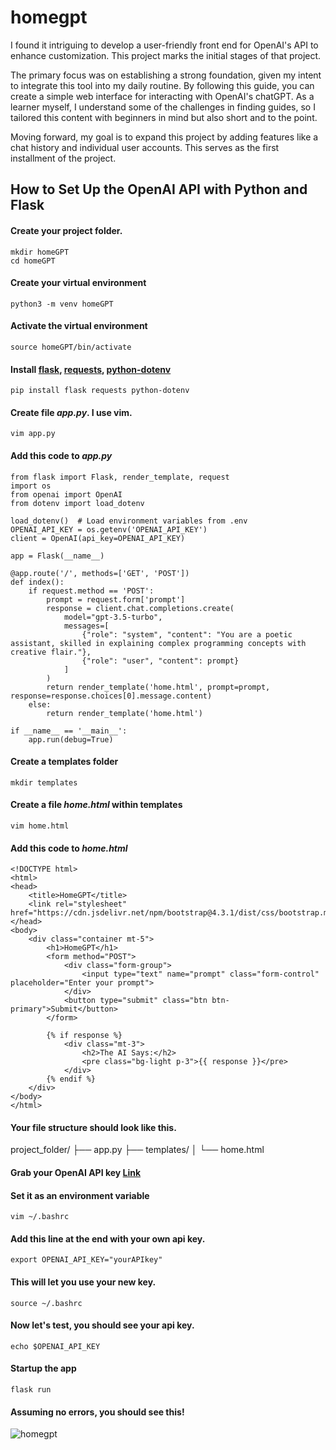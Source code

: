 # homegpt

I found it intriguing to develop a user-friendly front end for OpenAI's API to enhance customization. This project marks the initial stages of that project. 

The primary focus was on establishing a strong foundation, given my intent to integrate this tool into my daily routine. By following this guide, you can create a simple web interface for interacting with OpenAI's chatGPT. As a learner myself, I understand some of the challenges in finding guides, so I tailored this content with beginners in mind but also short and to the point.

Moving forward, my goal is to expand this project by adding features like a chat history and individual user accounts. This serves as the first installment of the project.

## How to Set Up the OpenAI API with Python and Flask

#### Create your project folder. 
```
mkdir homeGPT
cd homeGPT
```

#### Create your virtual environment
```
python3 -m venv homeGPT
```

#### Activate the virtual environment 
```
source homeGPT/bin/activate
```


#### Install [flask](https://pypi.org/project/Flask/), [requests](https://pypi.org/project/requests/), [python-dotenv](https://pypi.org/project/python-dotenv/)
```
pip install flask requests python-dotenv
```


#### Create file _app.py_. I use vim.
```
vim app.py
```

#### Add this code to _app.py_
```
from flask import Flask, render_template, request
import os
from openai import OpenAI
from dotenv import load_dotenv

load_dotenv()  # Load environment variables from .env
OPENAI_API_KEY = os.getenv('OPENAI_API_KEY')
client = OpenAI(api_key=OPENAI_API_KEY)

app = Flask(__name__)

@app.route('/', methods=['GET', 'POST'])
def index():
    if request.method == 'POST':
        prompt = request.form['prompt']
        response = client.chat.completions.create(
            model="gpt-3.5-turbo",
            messages=[
                {"role": "system", "content": "You are a poetic assistant, skilled in explaining complex programming concepts with creative flair."},
                {"role": "user", "content": prompt}
            ]
        )
        return render_template('home.html', prompt=prompt, response=response.choices[0].message.content)
    else:
        return render_template('home.html')

if __name__ == '__main__':
    app.run(debug=True)
```


#### Create a templates folder
```
mkdir templates
```

#### Create a file _home.html_ within templates
```
vim home.html
```

#### Add this code to _home.html_
```
<!DOCTYPE html>
<html>
<head>
    <title>HomeGPT</title>
    <link rel="stylesheet" href="https://cdn.jsdelivr.net/npm/bootstrap@4.3.1/dist/css/bootstrap.min.css">
</head>
<body>
    <div class="container mt-5">
        <h1>HomeGPT</h1>
        <form method="POST">
            <div class="form-group">
                <input type="text" name="prompt" class="form-control" placeholder="Enter your prompt">
            </div>
            <button type="submit" class="btn btn-primary">Submit</button>
        </form>

        {% if response %}
            <div class="mt-3">
                <h2>The AI Says:</h2>
                <pre class="bg-light p-3">{{ response }}</pre>
            </div>
        {% endif %}
    </div>
</body>
</html>
```

#### Your file structure should look like this.

 project_folder/
 ├── app.py
 ├── templates/
 │   └── home.html


#### Grab your OpenAI API key [Link](https://openai.com/)

#### Set it as an environment variable
```
vim ~/.bashrc
```

#### Add this line at the end with your own api key.
```
export OPENAI_API_KEY="yourAPIkey"
```

#### This will let you use your new key.
```
source ~/.bashrc
```

#### Now let's test, you should see your api key.
```
echo $OPENAI_API_KEY
```

#### Startup the app
```
flask run
```

#### Assuming no errors, you should see this!

![homegpt](https://dev-to-uploads.s3.amazonaws.com/uploads/articles/qvhidrdv7lqro8idqlwp.png)

